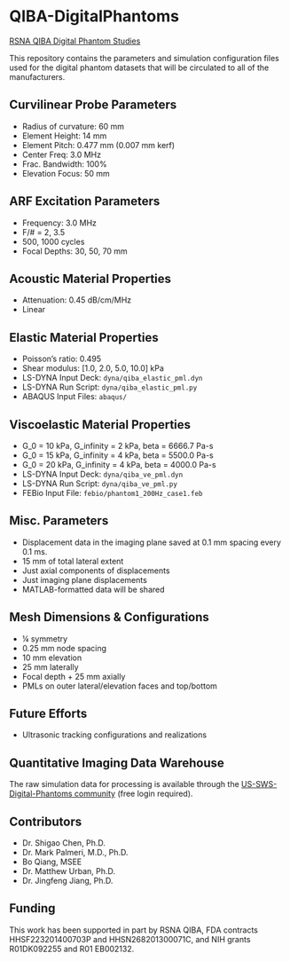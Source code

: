 # QIBA-DigitalPhantoms
[RSNA QIBA Digital Phantom Studies](http://qibawiki.rsna.org/index.php?title=Ultrasound_SWS_tech_ctte)

This repository contains the parameters and simulation configuration files used
for the digital phantom datasets that will be circulated to all of the
manufacturers.

## Curvilinear Probe Parameters
* Radius of curvature: 60 mm
* Element Height: 14 mm
* Element Pitch: 0.477 mm (0.007 mm kerf)
* Center Freq: 3.0 MHz
* Frac. Bandwidth: 100%
* Elevation Focus: 50 mm

## ARF Excitation Parameters
* Frequency: 3.0 MHz
* F/# = 2, 3.5
* 500, 1000 cycles
* Focal Depths: 30, 50, 70 mm

## Acoustic Material Properties
* Attenuation: 0.45 dB/cm/MHz
* Linear

## Elastic Material Properties
* Poisson’s ratio: 0.495
* Shear modulus: [1.0, 2.0, 5.0, 10.0] kPa
* LS-DYNA Input Deck: ```dyna/qiba_elastic_pml.dyn```
* LS-DYNA Run Script: ```dyna/qiba_elastic_pml.py```
* ABAQUS Input Files: ```abaqus/```

## Viscoelastic Material Properties
* G_0 = 10 kPa, G_infinity = 2 kPa, beta = 6666.7 Pa-s
* G_0 = 15 kPa, G_infinity = 4 kPa, beta = 5500.0 Pa-s
* G_0 = 20 kPa, G_infinity = 4 kPa, beta = 4000.0 Pa-s 
* LS-DYNA Input Deck: ```dyna/qiba_ve_pml.dyn```
* LS-DYNA Run Script: ```dyna/qiba_ve_pml.py```
* FEBio Input File: ```febio/phantom1_200Hz_case1.feb```

## Misc. Parameters
* Displacement data in the imaging plane saved at 0.1 mm spacing every 0.1 ms.
* 15 mm of total lateral extent
* Just axial components of displacements
* Just imaging plane displacements
* MATLAB-formatted data will be shared

## Mesh Dimensions & Configurations
* ¼ symmetry
* 0.25 mm node spacing
* 10 mm elevation
* 25 mm laterally
* Focal depth + 25 mm axially
* PMLs on outer lateral/elevation faces and top/bottom

## Future Efforts
* Ultrasonic tracking configurations and realizations

## Quantitative Imaging Data Warehouse
The raw simulation data for processing is available through the
[US-SWS-Digital-Phantoms community](http://qidw.rsna.org/community/14) (free
login required).

## Contributors
* Dr. Shigao Chen, Ph.D.
* Dr. Mark Palmeri, M.D., Ph.D.
* Bo Qiang, MSEE
* Dr. Matthew Urban, Ph.D.
* Dr. Jingfeng Jiang, Ph.D.

## Funding
This work has been supported in part by RSNA QIBA, FDA contracts
HHSF223201400703P and HHSN268201300071C, and NIH grants R01DK092255 and R01
EB002132.
